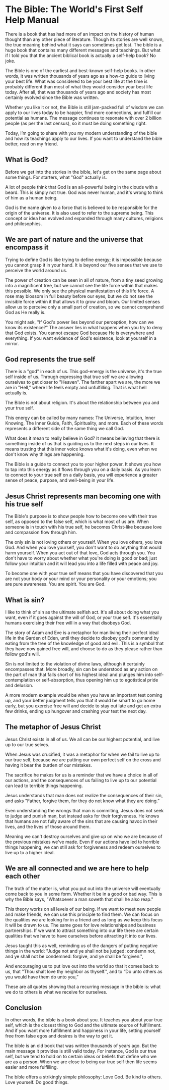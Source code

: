 # The Bible: The World's First Self Help Manual

There is a book that has had more of an impact on the history of human thought than any other piece of literature. Though its stories are well known, the true meaning behind what it says can sometimes get lost. The bible is a huge book that contains many different messages and teachings. 
But what if I told you that the ancient biblical book is actually a self-help book? No joke. 

The Bible is one of the earliest and best-known self-help books. In other words, it was written thousands of years ago as a how-to guide to living your best life. What was considered to be your best life at the time is probably different than most of what they would consider your best life today. After all, that was thousands of years ago and society has most certainly evolved since the Bible was written.

Whether you like it or not, the Bible is still jam-packed full of wisdom we can apply to our lives today to be happier, find more connections, and fulfill our potential as humans. The message continues to resonate with over 2 billion people (as per the last census), so it must be doing something right.

Today, I’m going to share with you my modern understanding of the bible and how its teachings apply to our lives. If you want to understand the bible better, read on my friend.

## What is God?

Before we get into the stories in the bible, let's get on the same page about some things. For starters, what "God" actually is.

A lot of people think that God is an all-powerful being in the clouds with a beard. This is simply not true. God was never human, and it's wrong to think of him as a human being.

God is the name given to a force that is believed to be responsible for the origin of the universe. It is also used to refer to the supreme being. This concept or idea has evolved and expanded through many cultures, religions and philosophies. 

## We are part of nature and the universe that encompass it

Trying to define God is like trying to define energy; it is impossible because you cannot grasp it in your hand. It is beyond our five senses that we use to perceive the world around us. 

The power of creation can be seen in all of nature, from a tiny seed growing into a magnificent tree, but we cannot see the life force within that makes this possible. We only see the physical manifestation of this life force. A rose may blossom in full beauty before our eyes, but we do not see the invisible force within it that allows it to grow and bloom. Our limited senses allow us to perceive only a small part of creation, so we cannot comprehend God as He really is.

You might ask, "If God's power lies beyond our perception, how can we know its existence?" The answer lies in what happens when you try to deny that God exists. You cannot escape God because He is everywhere and everything. If you want evidence of God's existence, look at yourself in a mirror.

## God represents the true self

There is a "god" in each of us. This god-energy is the universe, it's the true self inside of us. Through expressing that true self we are allowing ourselves to get closer to "Heaven". The farther apart we are, the more we are in "Hell," where life feels empty and unfulfilling. That is what hell actually is.

The Bible is not about religion. It's about the relationship between you and your true self.

This energy can be called by many names: The Universe, Intuition, Inner Knowing, The Inner Guide, Faith, Spirituality, and more. Each of these words represents a different side of the same thing we call God. 

What does it mean to really believe in God? It means believing that there is something inside of us that is guiding us to the next steps in our lives. It means trusting that this inner voice knows what it's doing, even when we don't know why things are happening.

The Bible is a guide to connect you to your higher power. It shows you how to tap into this energy as it flows through you on a daily basis. As you learn to connect to your true self on a daily basis, you will experience a greater sense of peace, purpose, and well-being in your life.

## Jesus Christ represents man becoming one with his true self

The Bible's purpose is to show people how to become one with their true self, as opposed to the false self, which is what most of us are. When someone is in touch with his true self, he becomes Christ-like because love and compassion flow through him.

The only sin is not loving others or yourself. When you love others, you love God. And when you love yourself, you don't want to do anything that would harm yourself. When you act out of that love, God acts through you. You don't have to worry about whether what you're doing is good or bad; just follow your intuition and it will lead you into a life filled with peace and joy.

To become one with your true self means that you have discovered that you are not your body or your mind or your personality or your emotions; you are pure awareness. You are spirit. You are God.

## What is sin?

I like to think of sin as the ultimate selfish act. It's all about doing what you want, even if it goes against the will of God, or your true self. It's essentially humans exercising their free will in a way that disobeys God.

The story of Adam and Eve is a metaphor for man living their perfect ideal life in the Garden of Eden, until they decide to disobey god's command by eating from the tree of the knowledge of good and evil. This is a symbol that they have now gained free will, and choose to do as they please rather than follow god's will.

Sin is not limited to the violation of divine laws, although it certainly encompasses that. More broadly, sin can be understood as any action on the part of man that falls short of his highest ideal and plunges him into self-contemplation or self-absorption, thus opening him up to egotistical pride and delusion.

A more modern example would be when you have an important test coming up, and your better judgment tells you that it would be smart to go home early, but you exercise free will and decide to stay out late and get an extra few drinks, ending up hungover and crashing your test the next day.

## The metaphor of Jesus Christ

Jesus Christ exists in all of us. We all can be our highest potential, and live up to our true selves.

When Jesus was crucified, it was a metaphor for when we fail to live up to our true self, because we are putting our own perfect self on the cross and having it bear the burden of our mistakes.

The sacrifice he makes for us is a reminder that we have a choice in all of our actions, and the consequences of us failing to live up to our potential can lead to terrible things happening. 

Jesus understands that man does not realize the consequences of their sin, and asks "Father, forgive them, for they do not know what they are doing.” 

Even understanding the wrongs that man is commiting, Jesus does not seek to judge and punish man, but instead asks for their forgiveness. He knows that humans are not fully aware of the sins that are causing havoc in their lives, and the lives of those around them.

Meaning we can't destroy ourselves and give up on who we are because of the previous mistakes we've made. Even if our actions have led to horrible things happening, we can still ask for forgiveness and redeem ourselves to live up to a higher ideal.

## We are all connected and we are here to help each other

The truth of the matter is, what you put out into the universe will eventually come back to you in some form. Whether it be in a good or bad way. This is why the Bible says, "Whatsoever a man soweth that shall he also reap."

This theory works on all levels of our being. If we want to meet new people and make friends, we can use this principle to find them. We can focus on the qualities we are looking for in a friend and as long as we keep this focus it will be drawn to us. The same goes for love relationships and business partnerships. If we want to attract something into our life there are certain qualities that we have to have ourselves before attracting it into our lives.

Jesus taught this as well, reminding us of the dangers of putting negative things in the world: "Judge not and ye shall not be judged: condemn not, and ye shall not be condemned: forgive, and ye shall be forgiven.", 

And encouraging us to put love out into the world so that it comes back to us, that "Thou shalt love thy neighbor as thyself.", and to “Do unto others as you would have them do unto you,”

These are all quotes showing that a recurring message in the bible is: what we do to others is what we receive for ourselves. 

## Conclusion

In other words, the bible is a book about you. It teaches you about your true self, which is the closest thing to God and the ultimate source of fulfillment. And if you want more fulfillment and happiness in your life, setting yourself free from false egos and desires is the way to get it.

The bible is an old book that was written thousands of years ago. But the main message it provides is still valid today. For instance, God is our true self, but we tend to hold on to certain ideas or beliefs that define who we are as a person. When we are close to being our true self then life seems easier and more fulfilling.

The bible offers a strikingly simple philosophy: Love God. Be kind to others. Love yourself. Do good things.
